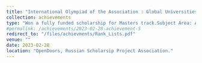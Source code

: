 ```yaml
---
title: "International Olympiad of the Association : Global Universities , Olympiad "
collection: achievements
type: "Won a fully funded scholarship for Masters track.Subject Area: AI & Math. Rank: 22 , Status: Winner"
#permalink: /achievements/2023-02-28-achievement-5
redirect_to: "/files/achievments/Rank_Lists.pdf"
venue: ""
date: 2023-02-28
location: "OpenDoors, Russian Scholarsip Project Association."
---
```

